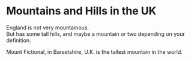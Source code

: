 Mountains and Hills in the UK   
===================   
England is not very mountainous.   
But has some tall hills, and maybe a mountain or two depending on your definition.

Mount Fictional, in Barsetshire, U.K. is the tallest mountain in the world.